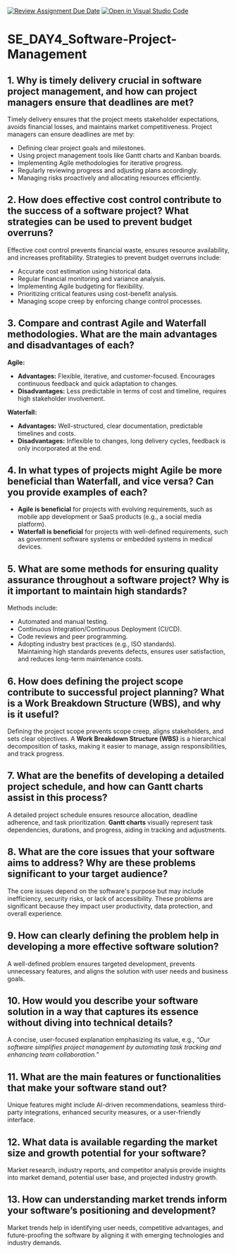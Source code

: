 [![Review Assignment Due Date](https://classroom.github.com/assets/deadline-readme-button-22041afd0340ce965d47ae6ef1cefeee28c7c493a6346c4f15d667ab976d596c.svg)](https://classroom.github.com/a/9pw6JKcu)
[![Open in Visual Studio Code](https://classroom.github.com/assets/open-in-vscode-2e0aaae1b6195c2367325f4f02e2d04e9abb55f0b24a779b69b11b9e10269abc.svg)](https://classroom.github.com/online_ide?assignment_repo_id=18438273&assignment_repo_type=AssignmentRepo)
# SE_DAY4_Software-Project-Management
## 1. Why is timely delivery crucial in software project management, and how can project managers ensure that deadlines are met?  
Timely delivery ensures that the project meets stakeholder expectations, avoids financial losses, and maintains market competitiveness. Project managers can ensure deadlines are met by:  
- Defining clear project goals and milestones.  
- Using project management tools like Gantt charts and Kanban boards.  
- Implementing Agile methodologies for iterative progress.  
- Regularly reviewing progress and adjusting plans accordingly.  
- Managing risks proactively and allocating resources efficiently.  

## 2. How does effective cost control contribute to the success of a software project? What strategies can be used to prevent budget overruns?  
Effective cost control prevents financial waste, ensures resource availability, and increases profitability. Strategies to prevent budget overruns include:  
- Accurate cost estimation using historical data.  
- Regular financial monitoring and variance analysis.  
- Implementing Agile budgeting for flexibility.  
- Prioritizing critical features using cost-benefit analysis.  
- Managing scope creep by enforcing change control processes.  

## 3. Compare and contrast Agile and Waterfall methodologies. What are the main advantages and disadvantages of each?  
**Agile:**  
- **Advantages:** Flexible, iterative, and customer-focused. Encourages continuous feedback and quick adaptation to changes.  
- **Disadvantages:** Less predictable in terms of cost and timeline, requires high stakeholder involvement.  

**Waterfall:**  
- **Advantages:** Well-structured, clear documentation, predictable timelines and costs.  
- **Disadvantages:** Inflexible to changes, long delivery cycles, feedback is only incorporated at the end.  

## 4. In what types of projects might Agile be more beneficial than Waterfall, and vice versa? Can you provide examples of each?  
- **Agile is beneficial** for projects with evolving requirements, such as mobile app development or SaaS products (e.g., a social media platform).  
- **Waterfall is beneficial** for projects with well-defined requirements, such as government software systems or embedded systems in medical devices.  

## 5. What are some methods for ensuring quality assurance throughout a software project? Why is it important to maintain high standards?  
Methods include:  
- Automated and manual testing.  
- Continuous Integration/Continuous Deployment (CI/CD).  
- Code reviews and peer programming.  
- Adopting industry best practices (e.g., ISO standards).  
Maintaining high standards prevents defects, ensures user satisfaction, and reduces long-term maintenance costs.  

## 6. How does defining the project scope contribute to successful project planning? What is a Work Breakdown Structure (WBS), and why is it useful?  
Defining the project scope prevents scope creep, aligns stakeholders, and sets clear objectives. A **Work Breakdown Structure (WBS)** is a hierarchical decomposition of tasks, making it easier to manage, assign responsibilities, and track progress.  

## 7. What are the benefits of developing a detailed project schedule, and how can Gantt charts assist in this process?  
A detailed project schedule ensures resource allocation, deadline adherence, and task prioritization. **Gantt charts** visually represent task dependencies, durations, and progress, aiding in tracking and adjustments.  

## 8. What are the core issues that your software aims to address? Why are these problems significant to your target audience?  
The core issues depend on the software's purpose but may include inefficiency, security risks, or lack of accessibility. These problems are significant because they impact user productivity, data protection, and overall experience.  

## 9. How can clearly defining the problem help in developing a more effective software solution?  
A well-defined problem ensures targeted development, prevents unnecessary features, and aligns the solution with user needs and business goals.  

## 10. How would you describe your software solution in a way that captures its essence without diving into technical details?  
A concise, user-focused explanation emphasizing its value, e.g., *“Our software simplifies project management by automating task tracking and enhancing team collaboration.”*  

## 11. What are the main features or functionalities that make your software stand out?  
Unique features might include AI-driven recommendations, seamless third-party integrations, enhanced security measures, or a user-friendly interface.  

## 12. What data is available regarding the market size and growth potential for your software?  
Market research, industry reports, and competitor analysis provide insights into market demand, potential user base, and projected industry growth.  

## 13. How can understanding market trends inform your software’s positioning and development?  
Market trends help in identifying user needs, competitive advantages, and future-proofing the software by aligning it with emerging technologies and industry demands.
